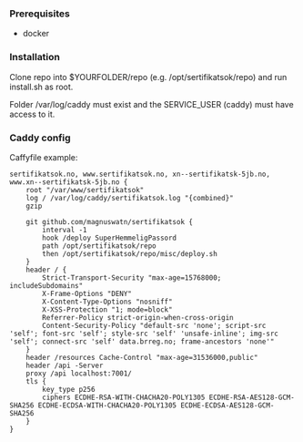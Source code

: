 
### Prerequisites
* docker

### Installation
Clone repo into $YOURFOLDER/repo (e.g. /opt/sertifikatsok/repo) and run install.sh as root.

Folder /var/log/caddy must exist and the SERVICE_USER (caddy) must have access to it.

### Caddy config
Caffyfile example:

```
sertifikatsok.no, www.sertifikatsok.no, xn--sertifikatsk-5jb.no, www.xn--sertifikatsk-5jb.no {
    root "/var/www/sertifikatsok"
    log / /var/log/caddy/sertifikatsok.log "{combined}"
    gzip

    git github.com/magnuswatn/sertifikatsok {
        interval -1
        hook /deploy SuperHemmeligPassord
        path /opt/sertifikatsok/repo
        then /opt/sertifikatsok/repo/misc/deploy.sh
    }
    header / {
        Strict-Transport-Security "max-age=15768000; includeSubdomains"
        X-Frame-Options "DENY"
        X-Content-Type-Options "nosniff"
        X-XSS-Protection "1; mode=block"
        Referrer-Policy strict-origin-when-cross-origin
        Content-Security-Policy "default-src 'none'; script-src 'self'; font-src 'self'; style-src 'self' 'unsafe-inline'; img-src 'self'; connect-src 'self' data.brreg.no; frame-ancestors 'none'"
    }
    header /resources Cache-Control "max-age=31536000,public"
    header /api -Server
    proxy /api localhost:7001/
    tls {
        key_type p256
        ciphers ECDHE-RSA-WITH-CHACHA20-POLY1305 ECDHE-RSA-AES128-GCM-SHA256 ECDHE-ECDSA-WITH-CHACHA20-POLY1305 ECDHE-ECDSA-AES128-GCM-SHA256
    }
}
```
